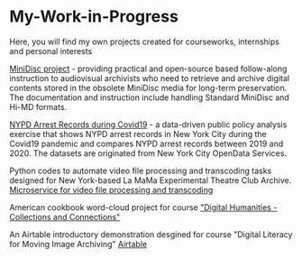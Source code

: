 # My-Work-in-Progress
Here, you will find my own projects created for courseworks, internships and personal interests

[MiniDisc project](https://github.com/jyw321/MD-Project.git) - providing practical and open-source based follow-along instruction to audiovisual archivists who need to retrieve and archive digital contents stored in the obsolete MiniDisc media for long-term preservation. The documentation and instruction include handling Standard MiniDisc and Hi-MD formats. 

[NYPD Arrest Records during Covid19](https://github.com/jyw321/NYPD_Arrest.git) - a data-driven public policy analysis exercise that shows NYPD arrest records in New York City during the Covid19 pandemic and compares NYPD arrest records between 2019 and 2020. The datasets are originated from New York City OpenData Services.

Python codes to automate video file processing and transcoding tasks designed for New York-based La MaMa Experimental Theatre Club Archive. [Microservice for video file processing and transcoding](https://github.com/jyw321/ProcessVideo_LaMaMa.git)

American cookbook word-cloud project for course ["Digital Humanities - Collections and Connections"](https://github.com/jyw321/cookbook_wordcloud.git)

An Airtable introductory demonstration desgined for course "Digital Literacy for Moving Image Archiving" [Airtable](https://github.com/jyw321/Airtable-Demonstration.git)
